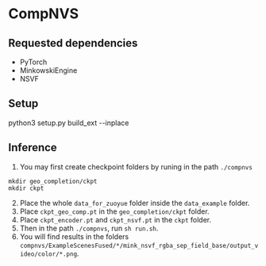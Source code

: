 # CompNVS

## Requested dependencies
* PyTorch
* MinkowskiEngine
* NSVF

## Setup
python3 setup.py build_ext --inplace

## Inference
1. You may first create checkpoint folders by runing in the path `./compnvs`
```
mkdir geo_completion/ckpt
mkdir ckpt
```
2. Place the whole `data_for_zuoyue` folder inside the `data_example` folder.
3. Place `ckpt_geo_comp.pt` in the `geo_completion/ckpt` folder.
4. Place `ckpt_encoder.pt` and `ckpt_nsvf.pt` in the `ckpt` folder.
5. Then in the path `./compnvs`, run `sh run.sh`.
6. You will find results in the folders `compnvs/ExampleScenesFused/*/mink_nsvf_rgba_sep_field_base/output_video/color/*.png`.